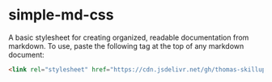 # simple-md-css

A basic stylesheet for creating organized, readable documentation from markdown. To use, paste the following tag at the top of any markdown document:

```html
<link rel="stylesheet" href="https://cdn.jsdelivr.net/gh/thomas-skillup/simple-md-css/simple_responsive_markdown.css"></link>
```
